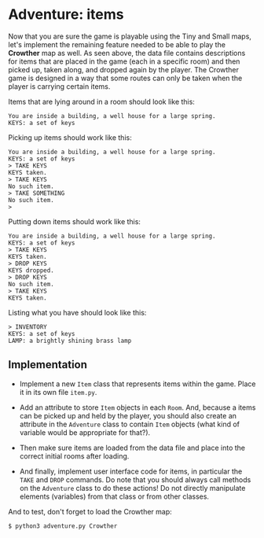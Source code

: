 # Adventure: items

Now that you are sure the game is playable using the Tiny and Small maps, let's implement the remaining feature needed to be able to play the **Crowther** map as well. As seen above, the data file contains descriptions for items that are placed in the game (each in a specific room) and then picked up, taken along, and dropped again by the player. The Crowther game is designed in a way that some routes can only be taken when the player is carrying certain items.

Items that are lying around in a room should look like this:

    You are inside a building, a well house for a large spring.
    KEYS: a set of keys

Picking up items should work like this:

    You are inside a building, a well house for a large spring.
    KEYS: a set of keys
    > TAKE KEYS
    KEYS taken.
    > TAKE KEYS
    No such item.
    > TAKE SOMETHING
    No such item.
    >

Putting down items should work like this:

    You are inside a building, a well house for a large spring.
    KEYS: a set of keys
    > TAKE KEYS
    KEYS taken.
    > DROP KEYS
    KEYS dropped.
    > DROP KEYS
    No such item.
    > TAKE KEYS
    KEYS taken.

Listing what you have should look like this:

    > INVENTORY
    KEYS: a set of keys
    LAMP: a brightly shining brass lamp


## Implementation

- Implement a new `Item` class that represents items within the game. Place it in its own file `item.py`.

- Add an attribute to store `Item` objects in each `Room`. And, because a items can be picked up and held by the player, you should also create an attribute in the `Adventure` class to contain `Item` objects (what kind of variable would be appropriate for that?).

- Then make sure items are loaded from the data file and place into the correct initial rooms after loading.

- And finally, implement user interface code for items, in particular the `TAKE` and `DROP` commands. Do note that you should always call methods on the `Adventure` class to do these actions! Do not directly manipulate elements (variables) from that class or from other classes.

And to test, don't forget to load the Crowther map:

    $ python3 adventure.py Crowther
